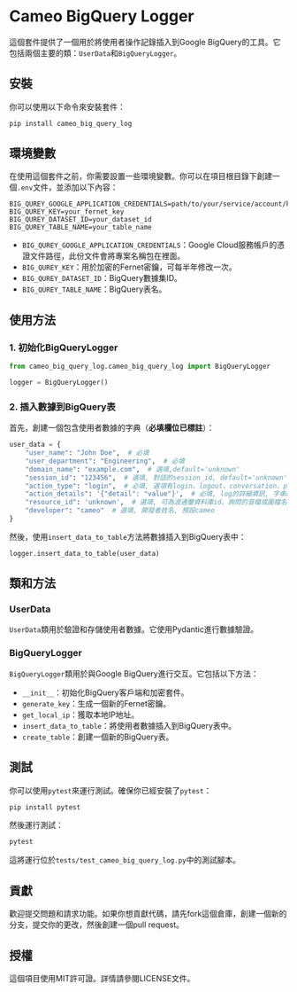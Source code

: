 # Cameo BigQuery Logger

這個套件提供了一個用於將使用者操作記錄插入到Google BigQuery的工具。它包括兩個主要的類：`UserData`和`BigQueryLogger`。

## 安裝

你可以使用以下命令來安裝套件：

```sh
pip install cameo_big_query_log
```

## 環境變數

在使用這個套件之前，你需要設置一些環境變數。你可以在項目根目錄下創建一個`.env`文件，並添加以下內容：

```
BIG_QUREY_GOOGLE_APPLICATION_CREDENTIALS=path/to/your/service/account/key.json
BIG_QUREY_KEY=your_fernet_key
BIG_QUREY_DATASET_ID=your_dataset_id
BIG_QUREY_TABLE_NAME=your_table_name
```

- `BIG_QUREY_GOOGLE_APPLICATION_CREDENTIALS`：Google Cloud服務帳戶的憑證文件路徑，此份文件會將專案名稱包在裡面。
- `BIG_QUREY_KEY`：用於加密的Fernet密鑰，可每半年修改一次。
- `BIG_QUREY_DATASET_ID`：BigQuery數據集ID。
- `BIG_QUREY_TABLE_NAME`：BigQuery表名。

## 使用方法

### 1. 初始化BigQueryLogger

```python
from cameo_big_query_log.cameo_big_query_log import BigQueryLogger

logger = BigQueryLogger()
```

### 2. 插入數據到BigQuery表

首先，創建一個包含使用者數據的字典（**必填欄位已標註**）：

```python
user_data = {
    "user_name": "John Doe",  # 必填
    "user_department": "Engineering",  # 必填
    "domain_name": "example.com",  # 選填,default='unknown'
    "session_id": "123456",  # 選填, 對話的session_id, default='unknown'
    "action_type": "login",  # 必填, 選項有login、logout、conversation、picture、video
    "action_details": '{"detail": "value"}',  # 必填, log的詳細資訊, 字串形式, 如果是用completion, 可以直接json.dumps(messages)
    "resource_id": 'unknown',  # 選填, 可為波通鑒資料庫id、詢問的音檔或圖檔名稱 
    "developer": "cameo"  # 選填, 開發者姓名, 預設cameo
}
```

然後，使用`insert_data_to_table`方法將數據插入到BigQuery表中：

```python
logger.insert_data_to_table(user_data)
```

## 類和方法

### UserData

`UserData`類用於驗證和存儲使用者數據。它使用Pydantic進行數據驗證。

### BigQueryLogger

`BigQueryLogger`類用於與Google BigQuery進行交互。它包括以下方法：

- `__init__`：初始化BigQuery客戶端和加密套件。
- `generate_key`：生成一個新的Fernet密鑰。
- `get_local_ip`：獲取本地IP地址。
- `insert_data_to_table`：將使用者數據插入到BigQuery表中。
- `create_table`：創建一個新的BigQuery表。

## 測試

你可以使用`pytest`來運行測試。確保你已經安裝了`pytest`：

```sh
pip install pytest
```

然後運行測試：

```sh
pytest
```

這將運行位於`tests/test_cameo_big_query_log.py`中的測試腳本。

## 貢獻

歡迎提交問題和請求功能。如果你想貢獻代碼，請先fork這個倉庫，創建一個新的分支，提交你的更改，然後創建一個pull request。

## 授權

這個項目使用MIT許可證。詳情請參閱LICENSE文件。
